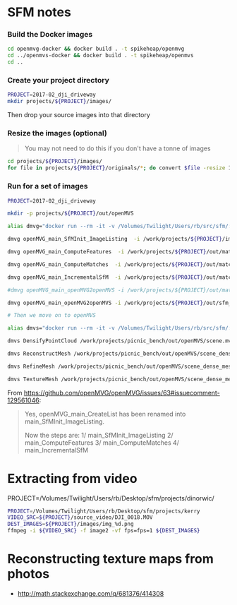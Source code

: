 # SFM notes

### Build the Docker images

```bash
cd openmvg-docker && docker build . -t spikeheap/openmvg
cd ../openmvs-docker && docker build . -t spikeheap/openmvs
cd ..
```

### Create your project directory

```bash
PROJECT=2017-02_dji_driveway
mkdir projects/${PROJECT}/images/
```

Then drop your source images into that directory

### Resize the images (optional)

> You may not need to do this if you don't have a tonne of images

```bash
cd projects/${PROJECT}/images/
for file in projects/${PROJECT}/originals/*; do convert $file -resize 1500x1500\> projects/${PROJECT}/images/`basename $file`; done
```

### Run for a set of images

```bash
PROJECT=2017-02_dji_driveway

mkdir -p projects/${PROJECT}/out/openMVS

alias dmvg="docker run --rm -it -v /Volumes/Twilight/Users/rb/src/sfm/:/work spikeheap/openmvg"

dmvg openMVG_main_SfMInit_ImageListing  -i /work/projects/${PROJECT}/images -o /work/projects/${PROJECT}/out/matches -d /openMVG/src/openMVG/exif/sensor_width_database/sensor_width_camera_database.txt

dmvg openMVG_main_ComputeFeatures  -i /work/projects/${PROJECT}/out/matches/sfm_data.json -o /work/projects/${PROJECT}/out/matches

dmvg openMVG_main_ComputeMatches  -i /work/projects/${PROJECT}/out/matches/sfm_data.json -o /work/projects/${PROJECT}/out/matches

dmvg openMVG_main_IncrementalSfM  -i /work/projects/${PROJECT}/out/matches/sfm_data.json -m /work/projects/${PROJECT}/out/matches -o  /work/projects/${PROJECT}/out/

#dmvg openMVG_main_openMVG2openMVS -i /work/projects/${PROJECT}/out/matches/sfm_data.json -d /work/projects/${PROJECT}/out/openMVS -o /work/projects/${PROJECT}/out/openMVS/scene.mvs

dmvg openMVG_main_openMVG2openMVS -i /work/projects/${PROJECT}/out/sfm_data.bin -o /work/projects/${PROJECT}/out/openMVS/scene.mvs

# Then we move on to openMVS

alias dmvs="docker run --rm -it -v /Volumes/Twilight/Users/rb/src/sfm/:/work spikeheap/openmvs"

dmvs DensifyPointCloud /work/projects/picnic_bench/out/openMVS/scene.mvs

dmvs ReconstructMesh /work/projects/picnic_bench/out/openMVS/scene_dense.mvs

dmvs RefineMesh /work/projects/picnic_bench/out/openMVS/scene_dense_mesh.mvs

dmvs TextureMesh /work/projects/picnic_bench/out/openMVS/scene_dense_mesh.mvs
```

From https://github.com/openMVG/openMVG/issues/63#issuecomment-129561046:

> Yes, openMVG_main_CreateList has been renamed into main_SfMInit_ImageListing.
> 
> Now the steps are:
> 1/ main_SfMInit_ImageListing
> 2/ main_ComputeFeatures
> 3/ main_ComputeMatches
> 4/ main_IncrementalSfM


# Extracting from video

PROJECT=/Volumes/Twilight/Users/rb/Desktop/sfm/projects/dinorwic/
```bash
PROJECT=/Volumes/Twilight/Users/rb/Desktop/sfm/projects/kerry
VIDEO_SRC=${PROJECT}/source_video/DJI_0018.MOV
DEST_IMAGES=${PROJECT}/images/img_%d.png
ffmpeg -i ${VIDEO_SRC} -f image2 -vf fps=fps=1 ${DEST_IMAGES}
```


# Reconstructing texture maps from photos
- http://math.stackexchange.com/q/681376/414308